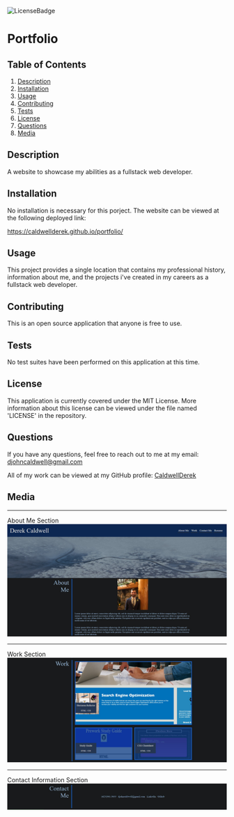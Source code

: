 ![LicenseBadge](https://img.shields.io/badge/License-MIT-blue)
# Portfolio

## Table of Contents
1. [Description](#description)
2. [Installation](#installation)
3. [Usage](#usage)
4. [Contributing](#contributing)
5. [Tests](#tests)
6. [License](#license)
7. [Questions](#questions)
8. [Media](#media)


## Description
A website to showcase my abilities as a fullstack web developer.

## Installation
No installation is necessary for this porject. The website can be viewed at the following deployed link:

 https://caldwellderek.github.io/portfolio/ 

## Usage
This project provides a single location that contains my professional history, information about me, and the projects i've created in my careers as a fullstack web developer.

## Contributing
This is an open source application that anyone is free to use.

## Tests
No test suites have been performed on this application at this time.

## License
This application is currently covered under the MIT License. More information about this license can be viewed under the file named 'LICENSE' in the repository.

## Questions
If you have any questions, feel free to reach out to me at my email: djohncaldwell@gmail.com

All of my work can be viewed at my GitHub profile: [CaldwellDerek](https://github.com/CaldwellDerek)

## Media
---
About Me Section
![about-me-photo](/assets/images/porfolio-page-about-me.jpg)

---
Work Section
![work-photo](/assets/images/porfolio-page-work.jpg)

---
Contact Information Section
![contact-information-photo](/assets/images/porfolio-page-contact-me.jpg)